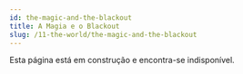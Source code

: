 ```yaml
---
id: the-magic-and-the-blackout
title: A Magia e o Blackout
slug: /11-the-world/the-magic-and-the-blackout
---
```


Esta página está em construção e encontra-se indisponível.

